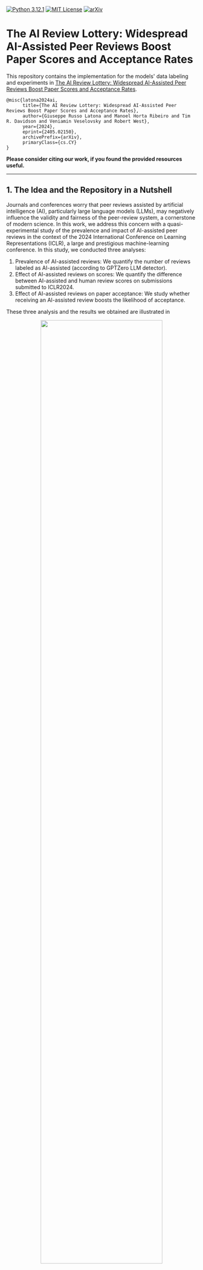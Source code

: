 [![Python 3.12.1](https://img.shields.io/badge/python-3.12-blue.svg)](https://www.python.org/downloads/release/python-312/)
[![MIT License](https://img.shields.io/github/license/m43/focal-loss-against-heuristics)](LICENSE)
[![arXiv](https://img.shields.io/badge/arXiv-2303.04132-b31b1b.svg)](https://arxiv.org/abs/2405.02150)

# The AI Review Lottery: Widespread AI-Assisted Peer Reviews Boost Paper Scores and Acceptance Rates

This repository contains the implementation for the models' data labeling and experiments in [The AI Review Lottery: Widespread AI-Assisted Peer Reviews Boost Paper Scores and Acceptance Rates](https://arxiv.org/abs/2405.02150).

```
@misc{latona2024ai,
      title={The AI Review Lottery: Widespread AI-Assisted Peer Reviews Boost Paper Scores and Acceptance Rates}, 
      author={Giuseppe Russo Latona and Manoel Horta Ribeiro and Tim R. Davidson and Veniamin Veselovsky and Robert West},
      year={2024},
      eprint={2405.02150},
      archivePrefix={arXiv},
      primaryClass={cs.CY}
}
```
**Please consider citing our work, if you found the provided resources useful.**<br>

---
## 1. The Idea and the Repository in a Nutshell


Journals and conferences worry that peer reviews assisted by artificial intelligence (AI), particularly large language models (LLMs), may negatively influence the validity and fairness of the peer-review system, a cornerstone of modern science. In this work, we address this concern with a quasi-experimental study of the prevalence and impact of AI-assisted peer reviews in the context of the 2024 International Conference on Learning Representations (ICLR), a large and prestigious machine-learning conference. In this study, we conducted three analyses:

1. Prevalence of AI-assisted reviews: We quantify the number of reviews labeled as AI-assisted (according to GPTZero LLM detector).
2. Effect of AI-assisted reviews on scores: We quantify the difference between AI-assisted and human review scores on submissions submitted to ICLR2024.
3. Effect of AI-assisted reviews on paper acceptance: We study whether receiving an AI-assisted review boosts the likelihood of acceptance.

These three analysis and the results we obtained are illustrated in 

<div align="center">
<img src="analyses/fig1.png" style="width:80%">
</div>



## 2. Data Collection and Dataset Description
Our data collection process consists of two steps:
*  We download papers, reviews, and acceptance decisions from 2018-2024 from the [Openreview API](https://docs.openreview.net/getting-started/using-the-api). 
* We label all reviews as either AI-assisted reviews or human written reviews using [GPTZero](https://gptzero.me/).

By following these steps we obtain the following statistics relative to the datasets we obtained:


| Year | Reviews | Submissions | Acceptance | LLM reviews |
|------|---------|-------------|------------|-------------|
| 2018 | 2921    | 1007        | 36.0%      | 57          |
| 2019 | 4734    | 1569        | 31.5%      | 95          |
| 2020 | 7783    | 2593        | 26.5%      | 123         |
| 2021 | 11488   | 3009        | 29.1%      | 216         |
| 2022 | 13161   | 3422        | 32.0%      | 164         |
| 2023 | 18575   | 4955        | 24.3%      | 176         |
| 2024 | 28028   | 7404        | 30.5%      | 4887        |
| Total| 86690   | 23959       | ---        | ---         |


We structure this dataset in the following folder:

```
analyses/
  -data/
    - submissions_iclr_2018_2024.csv
    - reviews_iclr_2018_2024_annotated.csv
    - decisions_2024.csv
  -README.md
```

We summarize the structure of each dataset:

**data/submissions_iclr_2018_2024.csv**: This dataset contains all the information about papers submitted to ICLR from 2018 until 2024. 


**| id | creation_date | year | title | abstract | pdf | keywords | authors | authorids |**
- id: submission unique identifier
- creation_date: date of the submission
- year: Year of publication.
- title: Title of the paper.
- abstract: Summary of the paper's content.
- pdf: Path to the PDF file of the paper.
- keywords: Keywords related to the paper's content.
- authors: Names of the authors.
- authorids: Email addresses or other identifiers of the authors.






* data/reviews_iclr_2018_2024.csv: This dataset contains all the information about reviews submitted to ICLR. In addition, it provides the AI-assisted and human labels. 


### Submission Dataset


